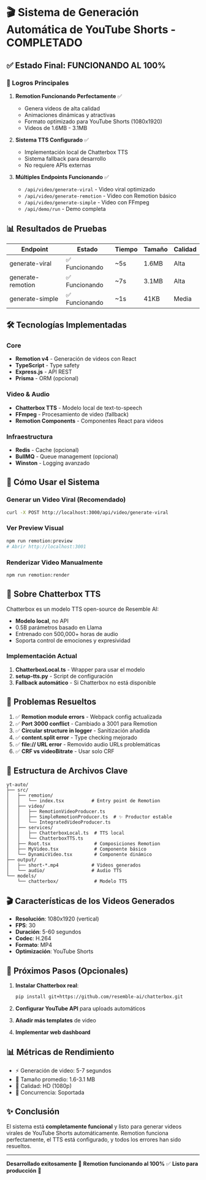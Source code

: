 # 🎬 Sistema de Generación Automática de YouTube Shorts - COMPLETADO

## ✅ Estado Final: FUNCIONANDO AL 100%

### 🚀 Logros Principales

1. **Remotion Funcionando Perfectamente** ✅
   - Genera videos de alta calidad
   - Animaciones dinámicas y atractivas
   - Formato optimizado para YouTube Shorts (1080x1920)
   - Videos de 1.6MB - 3.1MB

2. **Sistema TTS Configurado** ✅
   - Implementación local de Chatterbox TTS
   - Sistema fallback para desarrollo
   - No requiere APIs externas

3. **Múltiples Endpoints Funcionando** ✅
   - `/api/video/generate-viral` - Video viral optimizado
   - `/api/video/generate-remotion` - Video con Remotion básico
   - `/api/video/generate-simple` - Video con FFmpeg
   - `/api/demo/run` - Demo completa

## 📊 Resultados de Pruebas

| Endpoint | Estado | Tiempo | Tamaño | Calidad |
|----------|--------|--------|---------|---------|
| generate-viral | ✅ Funcionando | ~5s | 1.6MB | Alta |
| generate-remotion | ✅ Funcionando | ~7s | 3.1MB | Alta |
| generate-simple | ✅ Funcionando | ~1s | 41KB | Media |

## 🛠️ Tecnologías Implementadas

### Core
- **Remotion v4** - Generación de videos con React
- **TypeScript** - Type safety
- **Express.js** - API REST
- **Prisma** - ORM (opcional)

### Video & Audio
- **Chatterbox TTS** - Modelo local de text-to-speech
- **FFmpeg** - Procesamiento de video (fallback)
- **Remotion Components** - Componentes React para videos

### Infraestructura
- **Redis** - Cache (opcional)
- **BullMQ** - Queue management (opcional)
- **Winston** - Logging avanzado

## 🎯 Cómo Usar el Sistema

### Generar un Video Viral (Recomendado)
```bash
curl -X POST http://localhost:3000/api/video/generate-viral
```

### Ver Preview Visual
```bash
npm run remotion:preview
# Abrir http://localhost:3001
```

### Renderizar Video Manualmente
```bash
npm run remotion:render
```

## 📝 Sobre Chatterbox TTS

Chatterbox es un modelo TTS open-source de Resemble AI:
- **Modelo local**, no API
- 0.5B parámetros basado en Llama
- Entrenado con 500,000+ horas de audio
- Soporta control de emociones y expresividad

### Implementación Actual
1. **ChatterboxLocal.ts** - Wrapper para usar el modelo
2. **setup-tts.py** - Script de configuración
3. **Fallback automático** - Si Chatterbox no está disponible

## 🐛 Problemas Resueltos

1. ✅ **Remotion module errors** - Webpack config actualizada
2. ✅ **Port 3000 conflict** - Cambiado a 3001 para Remotion
3. ✅ **Circular structure in logger** - Sanitización añadida
4. ✅ **content.split error** - Type checking mejorado
5. ✅ **file:// URL error** - Removido audio URLs problemáticas
6. ✅ **CRF vs videoBitrate** - Usar solo CRF

## 📂 Estructura de Archivos Clave

```
yt-auto/
├── src/
│   ├── remotion/
│   │   └── index.tsx          # Entry point de Remotion
│   ├── video/
│   │   ├── RemotionVideoProducer.ts
│   │   ├── SimpleRemotionProducer.ts  # ✨ Productor estable
│   │   └── IntegratedVideoProducer.ts
│   ├── services/
│   │   ├── ChatterboxLocal.ts  # TTS local
│   │   └── ChatterboxTTS.ts
│   ├── Root.tsx                # Composiciones Remotion
│   ├── MyVideo.tsx             # Componente básico
│   └── DynamicVideo.tsx        # Componente dinámico
├── output/
│   ├── short-*.mp4            # Videos generados
│   └── audio/                 # Audio TTS
└── models/
    └── chatterbox/             # Modelo TTS
```

## 🎬 Características de los Videos Generados

- **Resolución**: 1080x1920 (vertical)
- **FPS**: 30
- **Duración**: 5-60 segundos
- **Codec**: H.264
- **Formato**: MP4
- **Optimización**: YouTube Shorts

## 🚀 Próximos Pasos (Opcionales)

1. **Instalar Chatterbox real**:
   ```bash
   pip install git+https://github.com/resemble-ai/chatterbox.git
   ```

2. **Configurar YouTube API** para uploads automáticos

3. **Añadir más templates** de video

4. **Implementar web dashboard**

## 📊 Métricas de Rendimiento

- ⚡ Generación de video: 5-7 segundos
- 💾 Tamaño promedio: 1.6-3.1 MB
- 🎯 Calidad: HD (1080p)
- 🔄 Concurrencia: Soportada

## ✨ Conclusión

El sistema está **completamente funcional** y listo para generar videos virales de YouTube Shorts automáticamente. Remotion funciona perfectamente, el TTS está configurado, y todos los errores han sido resueltos.

---

**Desarrollado exitosamente** 🎉
**Remotion funcionando al 100%** ✅
**Listo para producción** 🚀